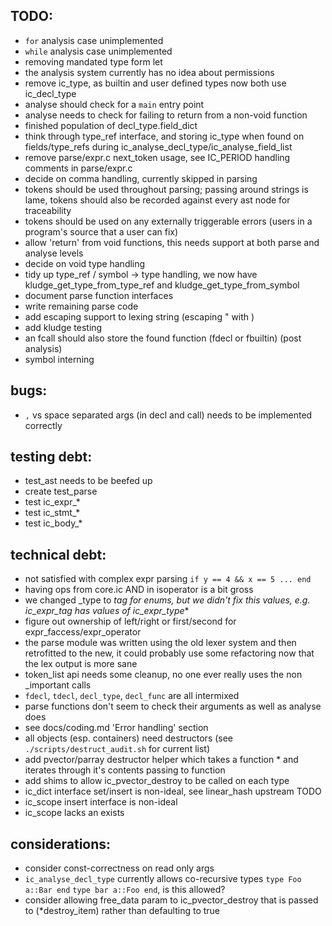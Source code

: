TODO:
-----

* `for` analysis case unimplemented
* `while` analysis case unimplemented
* removing mandated type form let
* the analysis system currently has no idea about permissions
* remove ic_type, as builtin and user defined types now both use ic_decl_type
* analyse should check for a `main` entry point
* analyse needs to check for failing to return from a non-void function
* finished population of decl_type.field_dict
* think through type_ref interface, and storing ic_type when found on fields/type_refs during ic_analyse_decl_type/ic_analyse_field_list
* remove parse/expr.c next_token usage, see IC_PERIOD handling comments in parse/expr.c
* decide on comma handling, currently skipped in parsing
* tokens should be used throughout parsing; passing around strings is lame, tokens should also be recorded against every ast node for traceability
* tokens should be used on any externally triggerable errors (users in a program's source that a user can fix)
* allow 'return' from void functions, this needs support at both parse and analyse levels
* decide on void type handling
* tidy up type_ref / symbol -> type handling, we now have kludge_get_type_from_type_ref and kludge_get_type_from_symbol
* document parse function interfaces
* write remaining parse code
* add escaping support to lexing string (escaping " with \)
* add kludge testing
* an fcall should also store the found function (fdecl or fbuiltin) (post analysis)
* symbol interning


bugs:
-----

* `,` vs space separated args (in decl and call) needs to be implemented correctly


testing debt:
-----

* test_ast needs to be beefed up
* create test_parse
* test ic_expr_*
* test ic_stmt_*
* test ic_body_*


technical debt:
-----

* not satisfied with complex expr parsing `if y == 4 && x == 5 ... end`
* having ops from core.ic AND in isoperator is a bit gross
* we changed _type to _tag for enums, but we didn't fix this values, e.g. ic_expr_tag has values of ic_expr_type_*
* figure out ownership of left/right or first/second for expr_faccess/expr_operator
* the parse module was written using the old lexer system and then retrofitted to the new, it could probably use some refactoring now that the lex output is more sane
* token_list api needs some cleanup, no one ever really uses the non _important calls
* `fdecl`, `tdecl`, `decl_type`, `decl_func` are all intermixed
* parse functions don't seem to check their arguments as well as analyse does
* see docs/coding.md 'Error handling' section
* all objects (esp. containers) need destructors (see `./scripts/destruct_audit.sh` for current list)
* add pvector/parray destructor helper which takes a function * and iterates through it's contents passing to function
* add shims to allow ic_pvector_destroy to be called on each type
* ic_dict interface set/insert is non-ideal, see linear_hash upstream TODO
* ic_scope insert interface is non-ideal
* ic_scope lacks an exists


considerations:
-----

* consider const-correctness on read only args
* `ic_analyse_decl_type` currently allows co-recursive types `type Foo a::Bar end` `type bar a::Foo end`, is this allowed?
* consider allowing free_data param to ic_pvector_destroy that is passed to (*destroy_item) rather than defaulting to true




